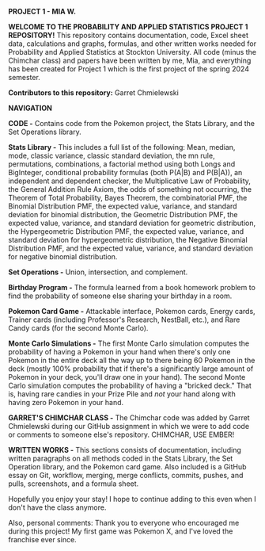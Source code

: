 **PROJECT 1 - MIA W.**

**WELCOME TO THE PROBABILITY AND APPLIED STATISTICS PROJECT 1 REPOSITORY!**
This repository contains documentation, code, Excel sheet data, calculations and graphs, formulas, and other written works needed for Probability and Applied Statistics
at Stockton University. All code (minus the Chimchar class) and papers have been written by me, Mia, and everything has been created for Project 1 which is the first
project of the spring 2024 semester.


**Contributors to this repository:**
Garret Chmielewski


**NAVIGATION**

**CODE -**
Contains code from the Pokemon project, the Stats Library, and the Set Operations library.

**Stats Library -** This includes a full list of the following:
Mean, median, mode, classic variance, classic standard deviation, the mn rule, permutations,
combinations, a factorial method using both Longs and BigInteger, conditional probability formulas
(both P(A|B) and P(B|A)), an independent and dependent checker, the Multiplicative Law of
Probability, the General Addition Rule Axiom, the odds of something not occurring,
the Theorem of Total Probability, Bayes Theorem, the combinatorial PMF, the Binomial Distribution PMF,
the expected value, variance, and standard deviation for binomial distribution, the Geometric
Distribution PMF, the expected value, variance, and standard deviation for geometric distribution,
the Hypergeometric Distribution PMF, the expected value, variance, and standard deviation for
hypergeometric distribution, the Negative Binomial Distribution PMF, and the expected value,
variance, and standard deviation for negative binomial distribution.

**Set Operations -** Union, intersection, and complement.

**Birthday Program -** The formula learned from a book homework problem to find the probability of someone else sharing your birthday in a room.

**Pokemon Card Game -** Attackable interface, Pokemon cards, Energy cards, Trainer cards (including Professor's Research, NestBall, etc.), and Rare Candy cards (for
the second Monte Carlo).

**Monte Carlo Simulations -** The first Monte Carlo simulation computes the probability of having a Pokemon in your hand when there's only one Pokemon in the entire
deck all the way up to there being 60 Pokemon in the deck (mostly 100% probability that if there's a significantly large amount of Pokemon in your deck, you'll
draw one in your hand). The second Monte Carlo simulation computes the probability of having a "bricked deck." That is, having rare candies in your Prize Pile and *not*
your hand along with having zero Pokemon in your hand.


**GARRET'S CHIMCHAR CLASS -**
The Chimchar code was added by Garret Chmielewski during our GitHub assignment in which we were to add code or comments to someone else's repository. CHIMCHAR, USE EMBER!


**WRITTEN WORKS -**
This sections consists of documentation, including written paragraphs on all methods coded in the Stats Library, the Set Operation library, and the Pokemon card game.
Also included is a GitHub essay on Git, workflow, merging, merge conflicts, commits, pushes, and pulls, screenshots, and a formula sheet.

Hopefully you enjoy your stay! I hope to continue adding to this even when I don't have the class anymore.

Also, personal comments:
Thank you to everyone who encouraged me during this project! My first game was Pokemon X, and I've loved the franchise ever since.
